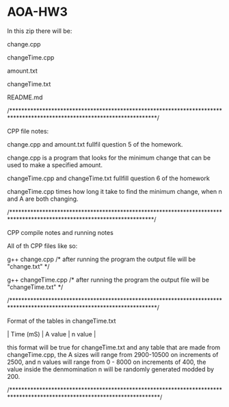 # AOA-HW3

In this zip there will be:

change.cpp

changeTime.cpp

amount.txt

changeTime.txt

README.md

/*************************************************************************************************************************/

CPP file notes:

change.cpp and amount.txt fullfil question 5 of the homework.

change.cpp is a program that looks for the minimum change that can be used to make a specified amount.

changeTime.cpp and changeTime.txt fullfill question 6 of the homework

changeTime.cpp times how long it take to find the minimum change, when n and A are both changing. 

/************************************************************************************************************************/

CPP compile notes and running notes

All of th CPP files like so:

g++ change.cpp /* after running the program the output file will be "change.txt" */

g++ changeTime.cpp /* after running the program the output file will be "changeTime.txt" */

/*************************************************************************************************************************/

Format of the tables in changeTime.txt

| Time (mS) | A value | n value  |

this format will be true for changeTime.txt and any table that are made from changeTime.cpp, the A sizes will range from 2900-10500 on increments of 2500, and n values will range from 0 - 8000 on increments of 400, the value inside the denmomination n will be randomly generated modded by 200.

/**************************************************************************************************************************/

